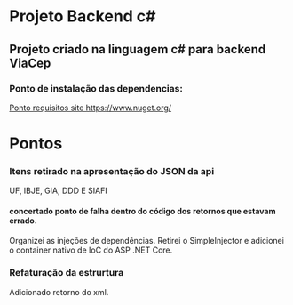 # Projeto Backend c#
## Projeto criado na linguagem c# para backend ViaCep

### Ponto de instalação das dependencias:
[Ponto requisitos site https://www.nuget.org/ ](https://www.nuget.org/)

# Pontos

### Itens retirado na apresentação do JSON da  api 
UF, IBJE, GIA, DDD E SIAFI

#### concertado ponto de falha dentro do código dos retornos que estavam errado.
Organizei as injeções de dependências.
Retirei o SimpleInjector e adicionei o container nativo de IoC do ASP .NET Core.
### Refaturação da estrurtura
Adicionado retorno do xml.